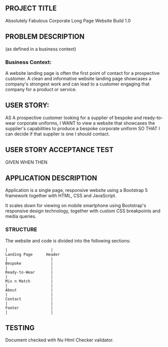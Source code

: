## PROJECT TITLE

Absolutely Fabulous Corporate Long Page Website Build 1.0

## PROBLEM DESCRIPTION

(as defined in a business context)

### Business Context:

A website landing page is often the first point of contact for a prospective customer. A clean and informative website landing page showcases a company's strongest work and can lead to a customer engaging that company for a product or service.

## USER STORY:

AS A prospective customer looking for a supplier of bespoke and ready-to-wear corporate uniforms, I WANT to view a website that showcases the supplier's capabilities to produce a bespoke corporate uniform SO THAT I can decide if that supplier is one I should contact.

## USER STORY ACCEPTANCE TEST

GIVEN 
WHEN 
THEN

## APPLICATION DESCRIPTION

Application is a single page, responsive website using a Bootstrap 5 framework together with HTML, CSS and JavaScript.

It scales down for viewing on mobile smartphone using Bootstrap's responsive design technology, together with custom CSS breakpoints and media queries.

### STRUCTURE

The website and code is divided into the following sections:

    |                   |
    Landing Page      Header
    |                   |
    Bespoke             |
    |                   |
    Ready-to-Wear       |
    |                   |
    Mix n Match         |
    |                   |
    About               |
    |                   |
    Contact             |
    |                   |
    Footer              |
    |                   |


## TESTING

Document checked with Nu Html Checker validator.